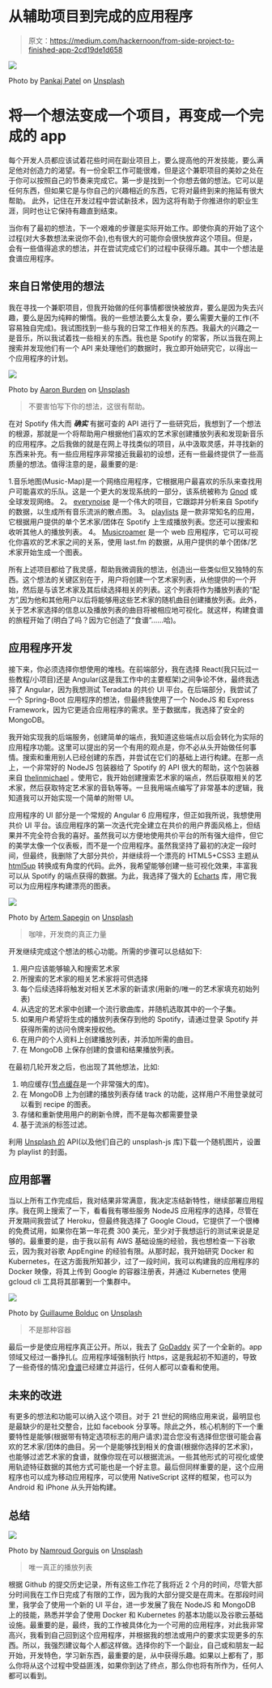 # 从辅助项目到完成的应用程序

> 原文：<https://medium.com/hackernoon/from-side-project-to-finished-app-2cd19de1d658>

![](img/4693c743df7c8dc8a2f1454a77ac4b62.png)

Photo by [Pankaj Patel](https://unsplash.com/@pankajpatel?utm_source=medium&utm_medium=referral) on [Unsplash](https://unsplash.com?utm_source=medium&utm_medium=referral)

# **将一个想法变成一个项目，再变成一个完成的 app**

每个开发人员都应该试着花些时间在副业项目上，要么提高他的开发技能，要么满足他对创造力的渴望。有一份全职工作可能很难，但是这个兼职项目的美妙之处在于你可以按照自己的节奏来完成它。第一步是找到一个你想去做的想法。它可以是任何东西，但如果它是与你自己的兴趣相近的东西，它将对最终到来的拖延有很大帮助。
此外，记住在开发过程中尝试新技术，因为这将有助于你推进你的职业生涯，同时也让它保持有趣直到结束。

当你有了最初的想法，下一个艰难的步骤是实际开始工作。即使你真的开始了这个过程(对大多数想法来说你不会),也有很大的可能你会很快放弃这个项目。但是，会有一些值得追求的想法，并在尝试完成它们的过程中获得乐趣。其中一个想法是食谱应用程序。

## 来自日常使用的想法

我在寻找一个兼职项目，但我开始做的任何事情都很快被放弃，要么是因为失去兴趣，要么是因为纯粹的懒惰。我的一些想法要么太复杂，要么需要大量的工作(不容易独自完成)。我试图找到一些与我的日常工作相关的东西。我最大的兴趣之一是音乐，所以我试着找一些相关的东西。我也是 Spotify 的常客，所以当我在网上搜索并发现他们有一个 API 来处理他们的数据时，我立即开始研究它，以得出一个应用程序的计划。

![](img/92e5631449b7ca52890fd829da1dff04.png)

Photo by [Aaron Burden](https://unsplash.com/@aaronburden?utm_source=medium&utm_medium=referral) on [Unsplash](https://unsplash.com?utm_source=medium&utm_medium=referral)

> 不要害怕写下你的想法，这很有帮助。

在对 Spotify 伟大而 ***确实*** 有据可查的 API 进行了一些研究后，我想到了一个想法的根源，那就是一个将帮助用户根据他们喜欢的艺术家创建播放列表和发现新音乐的应用程序。之后我做的就是在网上寻找类似的项目，从中汲取灵感，并寻找新的东西来补充。有一些应用程序非常接近我最初的设想，还有一些最终提供了一些高质量的想法。值得注意的是，最重要的是:

1.音乐地图(Music-Map)是一个网络应用程序，它根据用户最喜欢的乐队来查找用户可能喜欢的乐队。这是一个更大的发现系统的一部分，该系统被称为 [Gnod](http://www.gnod.com/) 或全球发现网络。
2。 [everynoise](http://everynoise.com) 是一个伟大的项目，它跟踪并分析来自 Spotify 的数据，以生成所有音乐流派的散点图。
3。 [playlists](http://playlists.net) 是一款非常知名的应用，它根据用户提供的单个艺术家/团体在 Spotify 上生成播放列表。您还可以搜索和收听其他人的播放列表。
4。 [Musicroamer](http://www.musicroamer.com) 是一个 web 应用程序，它可以可视化你喜欢的艺术家之间的关系，使用 last.fm 的数据，从用户提供的单个团体/艺术家开始生成一个图表。

所有上述项目都给了我灵感，帮助我微调我的想法，创造出一些类似但又独特的东西。这个想法的关键区别在于，用户将创建一个艺术家列表，从他提供的一个开始，然后是与该艺术家及其后续选择相关的列表。这个列表将作为播放列表的“配方”,因为他和其他用户以后将能够用这些艺术家的随机曲目创建播放列表。此外，关于艺术家选择的信息以及播放列表的曲目将被相应地可视化。就这样，构建食谱的旅程开始了(明白了吗？因为它创造了“食谱”……哈)。

## 应用程序开发

接下来，你必须选择你想使用的堆栈。在前端部分，我在选择 React(我只玩过一些教程/小项目)还是 Angular(这是我工作中的主要框架)之间争论不休，最终我选择了 Angular，因为我想测试 Teradata 的共价 UI 平台。在后端部分，我尝试了一个 Spring-Boot 应用程序的想法，但最终我使用了一个 NodeJS 和 Express Framework，因为它更适合应用程序的需求。至于数据库，我选择了安全的 MongoDB。

我开始实现我的后端服务，创建简单的端点，我知道这些端点以后会转化为实际的应用程序功能。这里可以提出的另一个有用的观点是，你不必从头开始做任何事情。搜索和重用别人已经创建的东西，并尝试在它们的基础上进行构建。在那一点上，一个非常好的 NodeJS 包装器给了 Spotify 的 API 很大的帮助，这个包装器来自 [thelinmichael](https://github.com/thelinmichael/spotify-web-api-node) 。使用它，我开始创建搜索艺术家的端点，然后获取相关的艺术家，然后获取特定艺术家的音轨等等。一旦我用端点编写了非常基本的逻辑，我知道我可以开始实现一个简单的附带 UI。

应用程序的 UI 部分是一个常规的 Angular 6 应用程序，但正如我所说，我想使用共价 UI 平台。该应用程序的第一次迭代完全建立在共价的用户界面风格上，但结果并不完全符合我的喜好。虽然我可以方便地使用共价平台的所有强大组件，但它的美学太像一个仪表板，而不是一个应用程序。虽然我坚持了最初的决定一段时间，但最终，我删除了大部分共价，并继续将一个漂亮的 HTML5+CSS3 主题从 [html5up](https://html5up.net/) 转换成有角度的代码。此外，我希望能够创建一些可视化效果，丰富我可以从 Spotify 的端点获得的数据。为此，我选择了强大的 [Echarts](https://ecomfe.github.io/echarts-doc/public/en/index.html) 库，用它我可以为应用程序构建漂亮的图表。

![](img/1ca3ebeabe77d1b957ea9af00e5b9618.png)

Photo by [Artem Sapegin](https://unsplash.com/@sapegin?utm_source=medium&utm_medium=referral) on [Unsplash](https://unsplash.com?utm_source=medium&utm_medium=referral)

> 咖啡，开发商的真正力量

开发继续完成这个想法的核心功能。所需的步骤可以总结如下:

1.  用户应该能够输入和搜索艺术家
2.  所搜索的艺术家的相关艺术家将可供选择
3.  每个后续选择将触发对相关艺术家的新请求(用新的/唯一的艺术家填充初始列表)
4.  从选定的艺术家中创建一个流行歌曲库，并随机选取其中的一个子集。
5.  如果用户希望将生成的播放列表保存到他的 Spotify，请通过登录 Spotify 并获得所需的访问令牌来授权他。
6.  在用户的个人资料上创建播放列表，并添加所需的曲目。
7.  在 MongoDB 上保存创建的食谱和结果播放列表。

在最初几轮开发之后，也出现了其他想法，比如:

1.  响应缓存([节点缓存](https://www.npmjs.com/package/node-cache)是一个非常强大的库)。
2.  在 MongoDB 上为创建的播放列表存储 track 的功能，这样用户不用登录就可以看到 recipe 的图表。
3.  存储和重新使用用户的刷新令牌，而不是每次都需要登录
4.  基于流派的标签过滤。

利用 [Unsplash 的](https://unsplash.com) API(以及他们自己的 unsplash-js 库)下载一个随机图片，设置为 playlist 的封面。

## 应用部署

当以上所有工作完成后，我对结果非常满意，我决定冻结新特性，继续部署应用程序。我在网上搜索了一下，看看我有哪些服务 NodeJS 应用程序的选择，尽管在开发期间我尝试了 Heroku，但最终我选择了 Google Cloud，它提供了一个很棒的免费试用，如果你在第一年花费 300 美元，至少对于我想运行的测试来说是足够的。最重要的是，由于我以前有 AWS 基础设施的经验，我也想检查一下谷歌云，因为我对谷歌 AppEngine 的经验有限。从那时起，我开始研究 Docker 和 Kubernetes，在这方面我所知甚少，过了一段时间，我可以构建我的应用程序的 Docker 映像，将其上传到 Google 的容器注册表，并通过 Kubernetes 使用 gcloud cli 工具将其部署到一个集群中。

![](img/345a1e260b0640152762e49eace351c2.png)

Photo by [Guillaume Bolduc](https://unsplash.com/@guibolduc?utm_source=medium&utm_medium=referral) on [Unsplash](https://unsplash.com?utm_source=medium&utm_medium=referral)

> 不是那种容器

最后一步是使应用程序真正公开。所以，我去了 [GoDaddy](https://www.godaddy.com/) 买了一个全新的。app 领域又经过一番挣扎(。应用程序域强制执行 https，这是我起初不知道的，导致了一些奇怪的情况)[食谱](https://cooklist.app)已经建立并运行，任何人都可以查看和使用。

## 未来的改进

有更多的想法和功能可以纳入这个项目。对于 21 世纪的网络应用来说，最明显也是最缺少的是社交整合，比如 facebook 分享等。除此之外，核心机制的下一个重要特性是能够(根据带有特定选项标志的用户请求)混合您没有选择但您很可能会喜欢的艺术家/团体的曲目。另一个是能够找到相关的食谱(根据你选择的艺术家)，也能够过滤艺术家的食谱，就像你现在可以根据流派。一些其他形式的可视化或使用轨迹特征数据的其他方式可能也是一个好主意。最后但同样重要的是，这个应用程序也可以成为移动应用程序，可以使用 NativeScript 这样的框架，也可以为 Android 和 iPhone 从头开始构建。

## 总结

![](img/f2099f058d6892625380cab5e453978e.png)

Photo by [Namroud Gorguis](https://unsplash.com/@namroud?utm_source=medium&utm_medium=referral) on [Unsplash](https://unsplash.com?utm_source=medium&utm_medium=referral)

> 唯一真正的播放列表

根据 Github 的提交历史记录，所有这些工作花了我将近 2 个月的时间，尽管大部分时间我在工作日完成了有限的工作，因为我的大部分提交是在周末。在那段时间里，我学会了使用一个新的 UI 平台，进一步发展了我在 NodeJS 和 MongoDB 上的技能，熟悉并学会了使用 Docker 和 Kubernetes 的基本功能以及谷歌云基础设施。最重要的是，最终，我的工作被具体化为一个可用的应用程序，对此我非常高兴，我看到自己回到这个应用程序，并根据我的想法或用户的要求实现更多的东西。所以，我强烈建议每个人都这样做。选择你的下一个副业，自己或和朋友一起开始，开发特色，学习新东西，最重要的是，从中获得乐趣。如果以上都有了，那么你将从这个过程中受益匪浅，如果你到达了终点，那么你也将有所作为，任何人都可以看到。